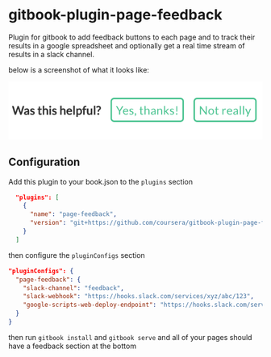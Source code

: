 # gitbook-plugin-page-feedback
Plugin for gitbook to add feedback buttons to each page and to track their results in a google spreadsheet and optionally get a real time stream of results in a slack channel.

below is a screenshot of what it looks like:

![Screenshot](page-feedback-screenshot.png)


## Configuration
Add this plugin to your book.json to the `plugins` section

```json
  "plugins": [
    {
      "name": "page-feedback",
      "version": "git+https://github.com/coursera/gitbook-plugin-page-feedback"
    }
  ]
```

then configure the `pluginConfigs` section

```json
"pluginConfigs": {
  "page-feedback": {
    "slack-channel": "feedback",
    "slack-webhook": "https://hooks.slack.com/services/xyz/abc/123",
    "google-scripts-web-deploy-endpoint": "https://hooks.slack.com/services/xyz/abc/123"
  }
}
```

then run `gitbook install` and `gitbook serve` and all of your pages should have a feedback section at the bottom
